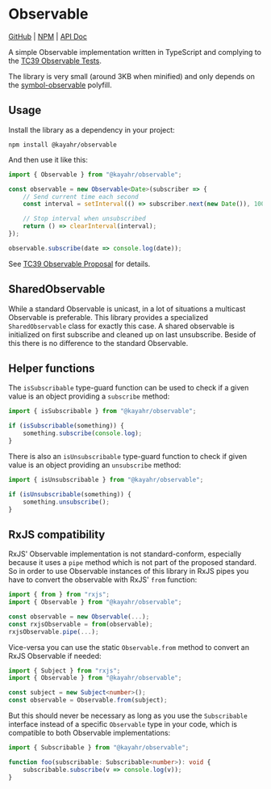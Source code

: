 # Observable

[GitHub] | [NPM] | [API Doc]

A simple Observable implementation written in TypeScript and complying to the [TC39 Observable Tests](https://www.npmjs.com/package/es-observable-tests).

The library is very small (around 3KB when minified) and only depends on the [symbol-observable] polyfill.


## Usage

Install the library as a dependency in your project:

```
npm install @kayahr/observable
```

And then use it like this:

```typescript
import { Observable } from "@kayahr/observable";

const observable = new Observable<Date>(subscriber => {
    // Send current time each second
    const interval = setInterval(() => subscriber.next(new Date()), 1000);

    // Stop interval when unsubscribed
    return () => clearInterval(interval);
});

observable.subscribe(date => console.log(date));
```

See [TC39 Observable Proposal](https://github.com/tc39/proposal-observable) for details.


## SharedObservable

While a standard Observable is unicast, in a lot of situations a multicast Observable is preferable. This library provides a specialized `SharedObservable` class for exactly this case. A shared observable is initialized on first subscribe and cleaned up on last unsubscribe. Beside of this there is no difference to the standard Observable.


## Helper functions

The `isSubscribable` type-guard function can be used to check if a given value is an object providing a `subscribe` method:

```typescript
import { isSubscribable } from "@kayahr/observable";

if (isSubscribable(something)) {
    something.subscribe(console.log);
}
```

There is also an `isUnsubscribable` type-guard function to check if given value is an object providing an `unsubscribe` method:

```typescript
import { isUnsubscribable } from "@kayahr/observable";

if (isUnsubscribable(something)) {
    something.unsubscribe();
}
```


## RxJS compatibility

RxJS' Observable implementation is not standard-conform, especially because it uses a `pipe` method which is not part of the proposed standard. So in order to use Observable instances of this library in RxJS pipes you have to convert the observable with RxJS' `from` function:

```typescript
import { from } from "rxjs";
import { Observable } from "@kayahr/observable";

const observable = new Observable(...);
const rxjsObservable = from(observable);
rxjsObservable.pipe(...);
```

Vice-versa you can use the static `Observable.from` method to convert an RxJS Observable if needed:

```typescript
import { Subject } from "rxjs";
import { Observable } from "@kayahr/observable";

const subject = new Subject<number>();
const observable = Observable.from(subject);
```

But this should never be necessary as long as you use the `Subscribable` interface instead of a specific `Observable` type in your code, which is compatible to both Observable implementations:

```typescript
import { Subscribable } from "@kayahr/observable";

function foo(subscribable: Subscribable<number>): void {
    subscribable.subscribe(v => console.log(v));
}
```

[API Doc]: https://kayahr.github.io/observable/
[GitHub]: https://github.com/kayahr/observable
[NPM]: https://www.npmjs.com/package/@kayahr/observable
[symbol-observable]: https://www.npmjs.com/package/symbol-observable
